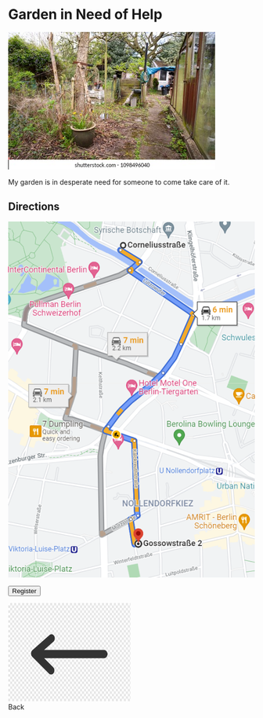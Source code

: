 # Garden in Need of Help

![job](../imgs/jobimg.jpg)

My garden is in desperate need for someone to come take care of it.

## Directions
![path](../imgs/jobpath.PNG)

<button onclick="window.location.href='./jobreg';">Register</button>

<div>
<a href="map">
<img src="../imgs/backarrow.png" alt="Back" class="backarrow" width="250" height="200">
</a>
</div>
<div class="map"> Back </div>